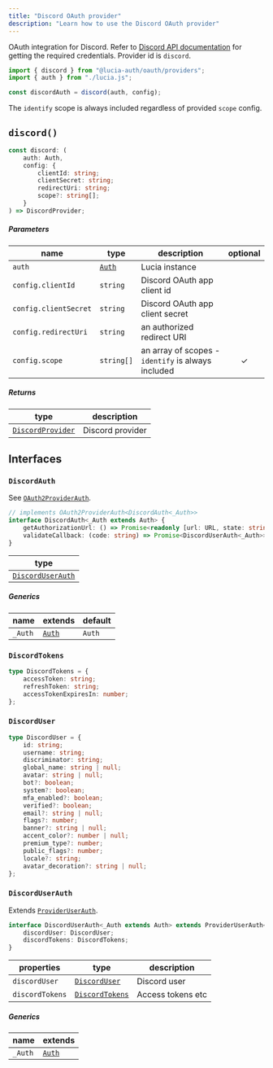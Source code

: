 ```yaml
---
title: "Discord OAuth provider"
description: "Learn how to use the Discord OAuth provider"
---
```


OAuth integration for Discord. Refer to [Discord API documentation](https://discord.com/developers/docs/getting-started) for getting the required credentials. Provider id is `discord`.

```ts
import { discord } from "@lucia-auth/oauth/providers";
import { auth } from "./lucia.js";

const discordAuth = discord(auth, config);
```

The `identify` scope is always included regardless of provided `scope` config.

## `discord()`

```ts
const discord: (
	auth: Auth,
	config: {
		clientId: string;
		clientSecret: string;
		redirectUri: string;
		scope?: string[];
	}
) => DiscordProvider;
```

##### Parameters

| name                  | type                                       | description                                        | optional |
| --------------------- | ------------------------------------------ | -------------------------------------------------- | :------: |
| `auth`                | [`Auth`](/reference/lucia/interfaces/auth) | Lucia instance                                     |          |
| `config.clientId`     | `string`                                   | Discord OAuth app client id                        |          |
| `config.clientSecret` | `string`                                   | Discord OAuth app client secret                    |          |
| `config.redirectUri`  | `string`                                   | an authorized redirect URI                         |          |
| `config.scope`        | `string[]`                                 | an array of scopes - `identify` is always included |    ✓     |

##### Returns

| type                                  | description      |
| ------------------------------------- | ---------------- |
| [`DiscordProvider`](#discordprovider) | Discord provider |

## Interfaces

### `DiscordAuth`

See [`OAuth2ProviderAuth`](/reference/oauth/interfaces/oauth2providerauth).

```ts
// implements OAuth2ProviderAuth<DiscordAuth<_Auth>>
interface DiscordAuth<_Auth extends Auth> {
	getAuthorizationUrl: () => Promise<readonly [url: URL, state: string]>;
	validateCallback: (code: string) => Promise<DiscordUserAuth<_Auth>>;
}
```

| type                                  |
| ------------------------------------- |
| [`DiscordUserAuth`](#discorduserauth) |

##### Generics

| name    | extends                                    | default |
| ------- | ------------------------------------------ | ------- |
| `_Auth` | [`Auth`](/reference/lucia/interfaces/auth) | `Auth`  |

### `DiscordTokens`

```ts
type DiscordTokens = {
	accessToken: string;
	refreshToken: string;
	accessTokenExpiresIn: number;
};
```

### `DiscordUser`

```ts
type DiscordUser = {
	id: string;
	username: string;
	discriminator: string;
	global_name: string | null;
	avatar: string | null;
	bot?: boolean;
	system?: boolean;
	mfa_enabled?: boolean;
	verified?: boolean;
	email?: string | null;
	flags?: number;
	banner?: string | null;
	accent_color?: number | null;
	premium_type?: number;
	public_flags?: number;
	locale?: string;
	avatar_decoration?: string | null;
};
```

### `DiscordUserAuth`

Extends [`ProviderUserAuth`](/reference/oauth/interfaces/provideruserauth).

```ts
interface DiscordUserAuth<_Auth extends Auth> extends ProviderUserAuth<_Auth> {
	discordUser: DiscordUser;
	discordTokens: DiscordTokens;
}
```

| properties      | type                              | description       |
| --------------- | --------------------------------- | ----------------- |
| `discordUser`   | [`DiscordUser`](#discorduser)     | Discord user      |
| `discordTokens` | [`DiscordTokens`](#discordtokens) | Access tokens etc |

##### Generics

| name    | extends                                    |
| ------- | ------------------------------------------ |
| `_Auth` | [`Auth`](/reference/lucia/interfaces/auth) |
